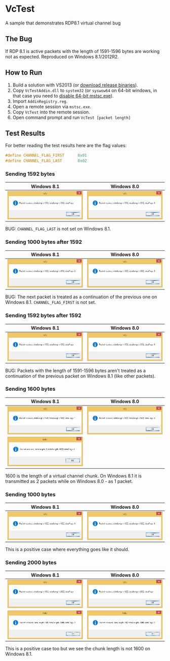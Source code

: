 # VcTest
A sample that demonstrates RDP8.1 virtual channel bug

## The Bug
If RDP 8.1 is active packets with the length of 1591-1596 bytes are working not as expected. Reproduced on Windows 8.1/2012R2.

## How to Run
1. Build a solution with VS2013 (or [download release binaries](//github.com/SergiusTheBest/VcTest/releases/latest)).
2. Copy `VcTestAddin.dll` to `system32` (or `syswow64` on 64-bit windows, in that case you need to [disable 64-bit mstsc.exe](http://blogs.msdn.com/b/notime/archive/2012/12/15/run-32-bit-remote-desktop-rdp-on-windows-64-bit.aspx)).
3. Import `AddinRegistry.reg`.
4. Open a remote session via `mstsc.exe`.
5. Copy `VcTest` into the remote session.
6. Open command prompt and run `VcTest [packet length]`

## Test Results
For better reading the test results here are the flag values:
```cpp
#define CHANNEL_FLAG_FIRST      0x01
#define CHANNEL_FLAG_LAST       0x02
```

### Sending 1592 bytes

Windows 8.1 | Windows 8.0
------------| -----------
![1592 bytes on W81](/images/test-1592-w81.png)|![1592 bytes on W80](/images/test-1592-w80.png)

BUG: `CHANNEL_FLAG_LAST` is not set on Windows 8.1.

### Sending 1000 bytes after 1592

Windows 8.1 | Windows 8.0
------------| -----------
![1000 bytes after 1592 on W81](/images/test-1000-after-1592-w81.png)|![1000 bytes after 1592 on W80](/images/test-1000-after-1592-w80.png)

BUG: The next packet is treated as a continuation of the previous one on Windows 8.1. `CHANNEL_FLAG_FIRST` is not set.

### Sending 1592 bytes after 1592

Windows 8.1 | Windows 8.0
------------| -----------
![1592 bytes after 1592 on W81](/images/test-1592-after-1592-w81.png)|![1592 bytes after 1592 on W80](/images/test-1592-after-1592-w80.png)

BUG: Packets with the length of 1591-1596 bytes aren't treated as a continuation of the previous packet on Windows 8.1 (like other packets).

### Sending 1600 bytes

Windows 8.1 | Windows 8.0
------------| -----------
![1600 bytes on W81](/images/test-1600-w81.png)|![1600 bytes on W80](/images/test-1600-w80.png)
![1600 bytes part 2 on W81](/images/test-1600-2-w81.png)|

1600 is the length of a virtual channel chunk. On Windows 8.1 it is transmitted as 2 packets while on Windows 8.0 - as 1 packet.

### Sending 1000 bytes

Windows 8.1 | Windows 8.0
------------| -----------
![1000 bytes on W81](/images/test-1000-w81.png)|![1000 bytes on W80](/images/test-1000-w80.png)

This is a positive case where everything goes like it should.

### Sending 2000 bytes

Windows 8.1 | Windows 8.0
------------| -----------
![2000 bytes on W81](/images/test-2000-w81.png)|![2000 bytes on W80](/images/test-2000-w80.png)
![2000 bytes part 2 on W81](/images/test-2000-2-w81.png)|![2000 bytes part 2 on W80](/images/test-2000-2-w80.png)

This is a positive case too but we see the chunk length is not 1600 on Windows 8.1.
